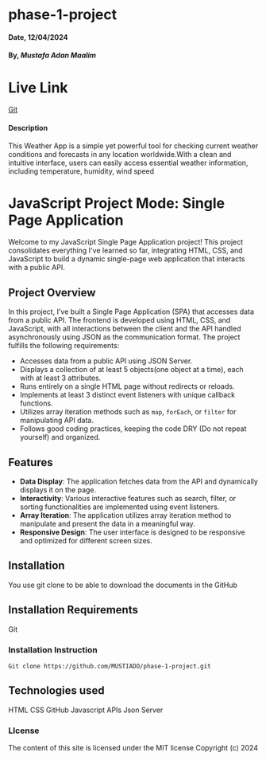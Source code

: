 # phase-1-project

#### Date, 12/04/2024

#### By,  *Mustafa Adan Maalim*

# Live Link

[Git](https://mustiado.github.io/phase-1-project/)

#### Description
This Weather App is a simple yet powerful tool for checking current weather conditions and forecasts in any location worldwide.With a clean and intuitive interface, users can easily access essential weather information, including temperature, humidity, wind speed

# JavaScript Project Mode: Single Page Application

Welcome to my JavaScript Single Page Application project! This project consolidates everything I've learned so far, integrating HTML, CSS, and JavaScript to build a dynamic single-page web application that interacts with a public API.

## Project Overview

In this project, I've built a Single Page Application (SPA) that accesses data from a public API. The frontend is developed using HTML, CSS, and JavaScript, with all interactions between the client and the API handled asynchronously using JSON as the communication format. The project fulfills the following requirements:

- Accesses data from a public API using JSON Server.
- Displays a collection of at least 5 objects(one object at a time), each with at least 3 attributes.
- Runs entirely on a single HTML page without redirects or reloads.
- Implements at least 3 distinct event listeners with unique callback functions.
- Utilizes array iteration methods such as `map`, `forEach`, or `filter` for manipulating API data.
- Follows good coding practices, keeping the code DRY (Do not repeat yourself) and organized.

## Features

- **Data Display**: The application fetches data from the API and dynamically displays it on the page.
- **Interactivity**: Various interactive features such as search, filter, or sorting functionalities are implemented using event listeners.
- **Array Iteration**: The application utilizes array iteration method to manipulate and present the data in a meaningful way.
- **Responsive Design**: The user interface is designed to be responsive and optimized for different screen sizes.

## Installation 
You use git clone to be able to download the documents in the GitHub

## Installation Requirements 

Git

### Installation Instruction
```
Git clone https://github.com/MUSTIADO/phase-1-project.git

```
## Technologies used
HTML
CSS
GitHub
Javascript
APIs
Json Server

### LIcense
The content of this site is licensed under the MIT license Copyright (c) 2024

